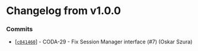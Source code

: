 # Changelog from v1.0.0
### Commits
* [[`c041460`](http://github.com/coda-it/gowebserver/commit/c041460568f5e8e3fa7dc26f7a245632e9a81125)] - CODA-29 - Fix Session Manager interface (#7) (Oskar Szura)